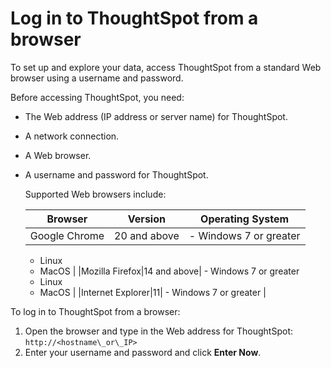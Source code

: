 # Log in to ThoughtSpot from a browser

To set up and explore your data, access ThoughtSpot from a standard Web browser using a username and password.

Before accessing ThoughtSpot, you need:

-   The Web address \(IP address or server name\) for ThoughtSpot.
-   A network connection.
-   A Web browser.
-   A username and password for ThoughtSpot.

    Supported Web browsers include:

    |Browser|Version|Operating System|
    |-------|-------|----------------|
    |Google Chrome|20 and above|     -   Windows 7 or greater
    -   Linux
    -   MacOS
 |
    |Mozilla Firefox|14 and above|     -   Windows 7 or greater
    -   Linux
    -   MacOS
 |
    |Internet Explorer|11|     -   Windows 7 or greater
 |


To log in to ThoughtSpot from a browser:

1.   Open the browser and type in the Web address for ThoughtSpot: `http://<hostname\_or\_IP>` 
2.   Enter your username and password and click **Enter Now**. 

